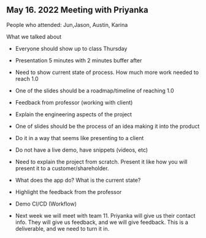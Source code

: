 May 16. 2022 Meeting with Priyanka
----------------------------------

People who attended: Jun,Jason, Austin, Karina

What we talked about

-   Everyone should show up to class Thursday

-   Presentation 5 minutes with 2 minutes buffer after

-   Need to show current state of process. How much more work needed to reach 1.0

-   One of the slides should be a roadmap/timeline of reaching 1.0

-   Feedback from professor (working with client)

-   Explain the engineering aspects of the project

-   One of slides should be the process of an idea making it into the product

-   Do it in a way that seems like presenting to a client

-   Do not have a live demo, have snippets (videos, etc)

-   Need to explain the project from scratch. Present it like how you will present it to a customer/shareholder.

-   What does the app do? What is the current state?

-   Highlight the feedback from the professor

-   Demo CI/CD (Workflow)

-   Next week we will meet with team 11. Priyanka will give us their contact info. They will give us feedback, and we will give feedback. This is a deliverable, and we need to turn it in.
